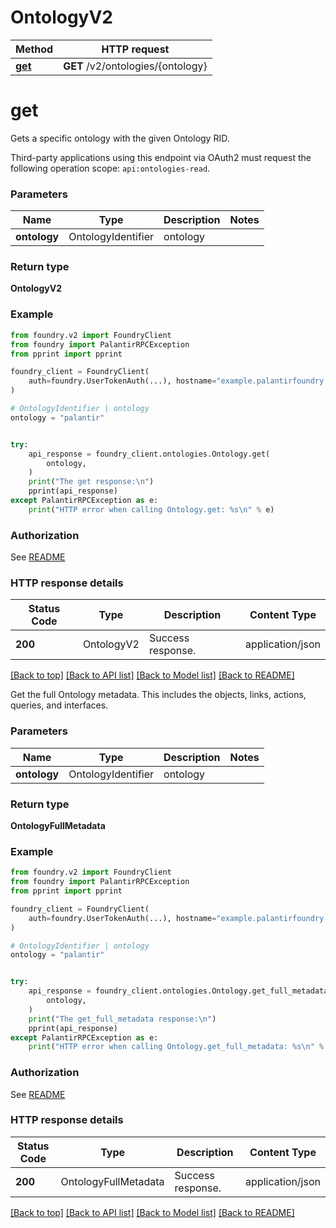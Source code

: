 # OntologyV2

Method | HTTP request |
------------- | ------------- |
[**get**](#get) | **GET** /v2/ontologies/{ontology} |

# **get**
Gets a specific ontology with the given Ontology RID.

Third-party applications using this endpoint via OAuth2 must request the following operation scope: `api:ontologies-read`.


### Parameters

Name | Type | Description  | Notes |
------------- | ------------- | ------------- | ------------- |
**ontology** | OntologyIdentifier | ontology |  |

### Return type
**OntologyV2**

### Example

```python
from foundry.v2 import FoundryClient
from foundry import PalantirRPCException
from pprint import pprint

foundry_client = FoundryClient(
    auth=foundry.UserTokenAuth(...), hostname="example.palantirfoundry.com"
)

# OntologyIdentifier | ontology
ontology = "palantir"


try:
    api_response = foundry_client.ontologies.Ontology.get(
        ontology,
    )
    print("The get response:\n")
    pprint(api_response)
except PalantirRPCException as e:
    print("HTTP error when calling Ontology.get: %s\n" % e)

```



### Authorization

See [README](../../../README.md#authorization)

### HTTP response details
| Status Code | Type        | Description | Content Type |
|-------------|-------------|-------------|------------------|
**200** | OntologyV2  | Success response. | application/json |

[[Back to top]](#) [[Back to API list]](../../../README.md#apis-v2-link) [[Back to Model list]](../../../README.md#models-v2-link) [[Back to README]](../../../README.md)

Get the full Ontology metadata. This includes the objects, links, actions, queries, and interfaces.


### Parameters

Name | Type | Description  | Notes |
------------- | ------------- | ------------- | ------------- |
**ontology** | OntologyIdentifier | ontology |  |

### Return type
**OntologyFullMetadata**

### Example

```python
from foundry.v2 import FoundryClient
from foundry import PalantirRPCException
from pprint import pprint

foundry_client = FoundryClient(
    auth=foundry.UserTokenAuth(...), hostname="example.palantirfoundry.com"
)

# OntologyIdentifier | ontology
ontology = "palantir"


try:
    api_response = foundry_client.ontologies.Ontology.get_full_metadata(
        ontology,
    )
    print("The get_full_metadata response:\n")
    pprint(api_response)
except PalantirRPCException as e:
    print("HTTP error when calling Ontology.get_full_metadata: %s\n" % e)

```



### Authorization

See [README](../../../README.md#authorization)

### HTTP response details
| Status Code | Type        | Description | Content Type |
|-------------|-------------|-------------|------------------|
**200** | OntologyFullMetadata  | Success response. | application/json |

[[Back to top]](#) [[Back to API list]](../../../README.md#apis-v2-link) [[Back to Model list]](../../../README.md#models-v2-link) [[Back to README]](../../../README.md)

